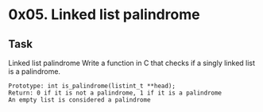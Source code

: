 # 0x05. Linked list palindrome

## Task

Linked list palindrome 
Write a function in C that checks if a singly linked list is a palindrome.

    Prototype: int is_palindrome(listint_t **head);
    Return: 0 if it is not a palindrome, 1 if it is a palindrome
    An empty list is considered a palindrome
